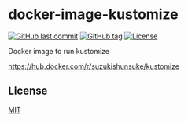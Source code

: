 # docker-image-kustomize

[![GitHub last commit](https://img.shields.io/github/last-commit/suzuki-shunsuke/docker-image-kustomize.svg)](https://github.com/suzuki-shunsuke/docker-image-kustomize)
[![GitHub tag](https://img.shields.io/github/tag/suzuki-shunsuke/docker-image-kustomize.svg)](https://github.com/suzuki-shunsuke/docker-image-kustomize/releases)
[![License](http://img.shields.io/badge/license-mit-blue.svg?style=flat-square)](https://raw.githubusercontent.com/suzuki-shunsuke/docker-image-kustomize/master/LICENSE)

Docker image to run kustomize

https://hub.docker.com/r/suzukishunsuke/kustomize

## License

[MIT](LICENSE)
